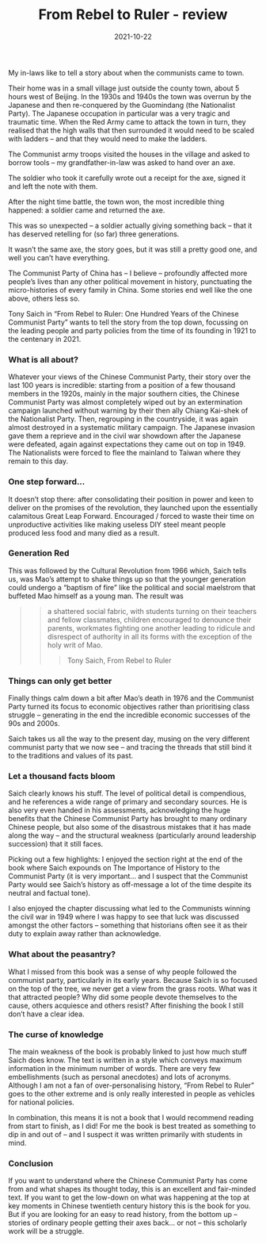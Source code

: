 ﻿---
layout: layouts/bookreview.njk

tags:
  - post
  - review

title: From Rebel to Ruler - review
review_book_main_title: From Rebel to Ruler
review_book_sub_title: One Hundred Years of the Chinese Communist Party
review_book_author: Tony Saich
review_book_image_url: https://res.cloudinary.com/ds2o5ecdw/image/upload/acovers/0674988116.02._SCL_.jpg
review_book_image_small_url: https://res.cloudinary.com/ds2o5ecdw/image/upload/acovers/0674988116.02._SCM_.jpg
review_publication_date: 2021-07-30
review_publisher: Harvard University Press
review_pages: 544
review_ISBN13: 978-0674988118
review_book_tags:
  - [Asia]
  - [Contemporary, Late Modern]
  - [Political]
  - [China]
review_podcasts:
  - [https://www.listennotes.com/e/6d22ffdafd744dd5a888b8a7769ab029, The Lawfare Podcast, Tony Saich on 100 Years of the CCP]
shopping_links:
  - [https://www.amazon.co.uk/Rebel-Ruler-Hundred-Chinese-Communist/dp/0674988116/, Amazon UK, Amazon UK book link]
  - [https://www.amazon.com/Rebel-Ruler-Hundred-Chinese-Communist/dp/0674988116/, Amazon US, Amazon US book link]
review_author: Anthony Webb
date: 2021-10-22
review_rating: ★★★☆☆
permalink: '/2021/10/22/from-rebel-to-ruler/'
review_summary: '<p>If you want to understand where the Chinese Communist Party has come from and what shapes its thought today, From Rebel to Ruler is an excellent and fair-minded text.</p><p>But if you are looking for an easy to read history that will bring the period to life, this scholarly work will be a struggle.</p>'
---
My in-laws like to tell a story about when the communists came to town.

Their home was in a small village just outside the county town, about 5 hours west of Beijing. In the 1930s and 1940s the town was overrun by the Japanese and then re-conquered by the Guomindang (the Nationalist Party). The Japanese occupation in particular was a very tragic and traumatic time. When the Red Army came to attack the town in turn, they realised that the high walls that then surrounded it would need to be scaled with ladders – and that they would need to make the ladders.

The Communist army troops visited the houses in the village and asked to borrow tools – my grandfather-in-law was asked to hand over an axe.

The soldier who took it carefully wrote out a receipt for the axe, signed it and left the note with them.

After the night time battle, the town won, the most incredible thing happened: a soldier came and returned the axe.

This was so unexpected – a soldier actually giving something back – that it has deserved retelling for (so far) three generations.

It wasn’t the same axe, the story goes, but it was still a pretty good one, and well you can’t have everything.

The Communist Party of China has – I believe – profoundly affected more people’s lives than any other political movement in history, punctuating the micro-histories of every family in China. Some stories end well like the one above, others less so.

Tony Saich in “From Rebel to Ruler: One Hundred Years of the Chinese Communist Party” wants to tell the story from the top down, focussing on the leading people and party policies from the time of its founding in 1921 to the centenary in 2021.

### What is all about?

Whatever your views of the Chinese Communist Party, their story over the last 100 years is incredible: starting from a position of a few thousand members in the 1920s, mainly in the major southern cities, the Chinese Communist Party was almost completely wiped out by an extermination campaign launched without warning by their then ally Chiang Kai-shek of the Nationalist Party. Then, regrouping in the countryside, it was again almost destroyed in a systematic military campaign. The Japanese invasion gave them a reprieve and in the civil war showdown after the Japanese were defeated, again against expectations they came out on top in 1949. The Nationalists were forced to flee the mainland to Taiwan where they remain to this day.

### One step forward…

It doesn’t stop there: after consolidating their position in power and keen to deliver on the promises of the revolution, they launched upon the essentially calamitous Great Leap Forward. Encouraged / forced to waste their time on unproductive activities like making useless DIY steel meant people produced less food and many died as a result.

### Generation Red

This was followed by the Cultural Revolution from 1966 which, Saich tells us, was Mao’s attempt to shake things up so that the younger generation could undergo a “baptism of fire” like the political and social maelstrom that buffeted Mao himself as a young man. The result was

>> a shattered social fabric, with students turning on their teachers and fellow classmates, children encouraged to denounce their parents, workmates fighting one another leading to ridicule and disrespect of authority in all its forms with the exception of the holy writ of Mao.
>>>
>>>Tony Saich, From Rebel to Ruler

### Things can only get better

Finally things calm down a bit after Mao’s death in 1976 and the Communist Party turned its focus to economic objectives rather than prioritising class struggle – generating in the end the incredible economic successes of the 90s and 2000s.

Saich takes us all the way to the present day, musing on the very different communist party that we now see – and tracing the threads that still bind it to the traditions and values of its past.

### Let a thousand facts bloom

Saich clearly knows his stuff. The level of political detail is compendious, and he references a wide range of primary and secondary sources. He is also very even handed in his assessments, acknowledging the huge benefits that the Chinese Communist Party has brought to many ordinary Chinese people, but also some of the disastrous mistakes that it has made along the way – and the structural weakness (particularly around leadership succession) that it still faces.

Picking out a few highlights: I enjoyed the section right at the end of the book where Saich expounds on The Importance of History to the Communist Party (it is very important… and I suspect that the Communist Party would see Saich’s history as off-message a lot of the time despite its neutral and factual tone).

I also enjoyed the chapter discussing what led to the Communists winning the civil war in 1949 where I was happy to see that luck was discussed amongst the other factors – something that historians often see it as their duty to explain away rather than acknowledge.

### What about the peasantry?

What I missed from this book was a sense of why people followed the communist party, particularly in its early years. Because Saich is so focused on the top of the tree, we never get a view from the grass roots. What was it that attracted people? Why did some people devote themselves to the cause, others acquiesce and others resist? After finishing the book I still don’t have a clear idea.

### The curse of knowledge

The main weakness of the book is probably linked to just how much stuff Saich does know. The text is written in a style which conveys maximum information in the minimum number of words. There are very few embellishments (such as personal anecdotes) and lots of acronyms. Although I am not a fan of over-personalising history, “From Rebel to Ruler” goes to the other extreme and is only really interested in people as vehicles for national policies.

In combination, this means it is not a book that I would recommend reading from start to finish, as I did! For me the book is best treated as something to dip in and out of – and I suspect it was written primarily with students in mind.

### Conclusion

If you want to understand where the Chinese Communist Party has come from and what shapes its thought today, this is an excellent and fair-minded text. If you want to get the low-down on what was happening at the top at key moments in Chinese twentieth century history this is the book for you. But if you are looking for an easy to read history, from the bottom up – stories of ordinary people getting their axes back… or not – this scholarly work will be a struggle.